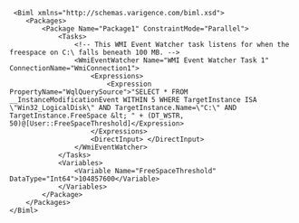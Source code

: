 	 <Biml xmlns="http://schemas.varigence.com/biml.xsd">
	    <Packages>
	        <Package Name="Package1" ConstraintMode="Parallel">
	            <Tasks>
	                <!-- This WMI Event Watcher task listens for when the freespace on C:\ falls beneath 100 MB. -->
	                <WmiEventWatcher Name="WMI Event Watcher Task 1" ConnectionName="WmiConnection1">
	                    <Expressions>
	                        <Expression PropertyName="WqlQuerySource">"SELECT * FROM __InstanceModificationEvent WITHIN 5 WHERE TargetInstance ISA \"Win32_LogicalDisk\" AND TargetInstance.Name=\"C:\" AND TargetInstance.FreeSpace &lt; " + (DT_WSTR, 50)@[User::FreeSpaceThreshold]</Expression>
	                    </Expressions>
	                    <DirectInput> </DirectInput>
	                </WmiEventWatcher>
	            </Tasks>
	            <Variables>
	                <Variable Name="FreeSpaceThreshold" DataType="Int64">104857600</Variable>
	            </Variables>
	        </Package>
	    </Packages>
	</Biml>
